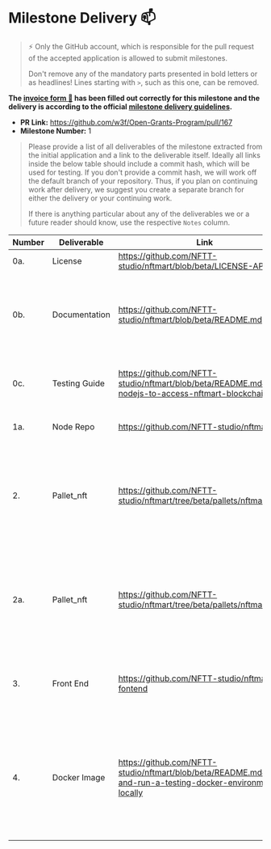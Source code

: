 # Milestone Delivery :mailbox:

> ⚡ Only the GitHub account, which is responsible for the pull request of the accepted application is allowed to submit milestones. 
> 
> Don't remove any of the mandatory parts presented in bold letters or as headlines! Lines starting with `>`, such as this one, can be removed.

**The [invoice form :pencil:](https://forms.gle/8Wx7nxtq8fKrsuEz8) has been filled out correctly for this milestone and the delivery is according to the official [milestone delivery guidelines](https://github.com/w3f/General-Grants-Program/blob/master/grants/milestone-deliverables-guidelines.md).**  

* **PR Link:** https://github.com/w3f/Open-Grants-Program/pull/167 
* **Milestone Number:** 1

> Please provide a list of all deliverables of the milestone extracted from the initial application and a link to the deliverable itself. Ideally all links inside the below table should include a commit hash, which will be used for testing. If you don't provide a commit hash, we will work off the default branch of your repository. Thus, if you plan on continuing work after delivery, we suggest you create a separate branch for either the delivery or your continuing work. 
> 
> If there is anything particular about any of the deliverables we or a future reader should know, use the respective `Notes` column.



| **Number** | **Deliverable**        | **Link** | ** Notes **                                            |
| ---------- | ----------------------- |--- | ------------------------------------------------------------ |
| 0a.        | License                | https://github.com/NFTT-studio/nftmart/blob/beta/LICENSE-APACHE2 | Apache License 2.0                                           |
| 0b.        | Documentation          | https://github.com/NFTT-studio/nftmart/blob/beta/README.md | Documents containing the description of whole architecture  design for NFTStore. |
| 0c.        | Testing Guide          | https://github.com/NFTT-studio/nftmart/blob/beta/README.md#use-nodejs-to-access-nftmart-blockchain | We will provide a full test suite and guide for  NFT .     |
| 1a.        | Node Repo              | https://github.com/NFTT-studio/nftmart | Substrate node source code   |
| 2.        | Pallet_nft             | https://github.com/NFTT-studio/nftmart/tree/beta/pallets/nftmart-nft | Complete the development of pallet_nft and realize the ERC721 standard, include order and trade |
| 2a.        | Pallet_nft             | https://github.com/NFTT-studio/nftmart/tree/beta/pallets/nftmart-nft | Complete the development of pallet_nft and realize the ERC721 standard, include order and trade |
| 3.         | Front End              | https://github.com/NFTT-studio/nftmart-fontend | Complete the development of the basic interactive page |
| 4.         | Docker Image           | https://github.com/NFTT-studio/nftmart/blob/beta/README.md#build-and-run-a-testing-docker-environment-locally | The NFTStore Network docker image contains the POC version running anywhere to verify the idea of the NFTStore. |
